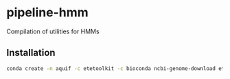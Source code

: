 # pipeline-hmm
Compilation of utilities for HMMs


## Installation

```bash
conda create -n aquif -c etetoolkit -c bioconda ncbi-genome-download ete3 ete_toolchain hmmer -y
```
